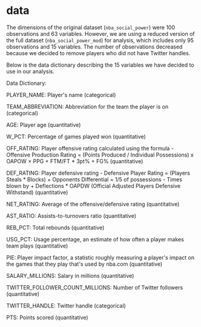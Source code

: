 # data

The dimensions of the original dataset (`nba_social_power`) were 100 observations and 63 variables. However, we are using a reduced version of the full dataset (`nba_social_power_mod`) for analysis, which includes only 95 observations and 15 variables. The number of observations decreased because we decided to remove players who did not have Twitter handles.

Below is the data dictionary describing the 15 variables we have decided to use in our analysis.

Data Dictionary:

PLAYER_NAME: Player's name (categorical)

TEAM_ABBREVIATION: Abbreviation for the team the player is on (categorical)

AGE: Player age (quantitative)

W_PCT: Percentage of games played won (quantitative)

OFF_RATING: Player offensive rating calculated using the formula - Offensive Production Rating = (Points Produced / Individual Possessions) x OAPOW × PPG + FTM/FT * 3pt% + FG%  (quantitative)

DEF_RATING: Player defensive rating -  Defensive Player Rating = (Players Steals * Blocks) + Opponents Differential = 1/5 of possessions - Times blown by + Deflections * OAPDW (Official Adjusted Players Defensive Withstand) (quantitative)

NET_RATING: Average of the offensive/defensive rating (quantitative)

AST_RATIO: Assists-to-turnovers ratio (quantitative)

REB_PCT: Total rebounds (quantitative)

USG_PCT: Usage percentage, an estimate of how often a player makes team plays (quantitative)

PIE: Player impact factor, a statistic roughly measuring a player's impact on the games that they play that's used by nba.com (quantitative)

SALARY_MILLIONS: Salary in millions (quantitative)

TWITTER_FOLLOWER_COUNT_MILLIONS: Number of Twitter followers (quantitative)

TWITTER_HANDLE: Twitter handle (categorical)

PTS: Points scored (quantitative)

